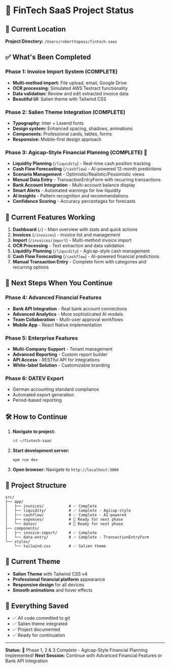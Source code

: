 # 🚀 FinTech SaaS Project Status

## 📍 Current Location

**Project Directory:** `/Users/roberttepass/fintech-saas`

## ✅ What's Been Completed

### Phase 1: Invoice Import System (COMPLETE)

- **Multi-method import:** File upload, email, Google Drive
- **OCR processing:** Simulated AWS Textract functionality
- **Data validation:** Review and edit extracted invoice data
- **Beautiful UI:** Salien theme with Tailwind CSS

### Phase 2: Salien Theme Integration (COMPLETE)

- **Typography:** Inter + Lexend fonts
- **Design system:** Enhanced spacing, shadows, animations
- **Components:** Professional cards, tables, forms
- **Responsive:** Mobile-first design approach

### Phase 3: Agicap-Style Financial Planning (COMPLETE) 🎉

- **Liquidity Planning** (`/liquidity`) - Real-time cash position tracking
- **Cash Flow Forecasting** (`/cashflow`) - AI-powered 12-month predictions
- **Scenario Management** - Optimistic/Realistic/Pessimistic views
- **Manual Data Entry** - TransactionEntryForm with recurring transactions
- **Bank Account Integration** - Multi-account balance display
- **Smart Alerts** - Automated warnings for low liquidity
- **AI Insights** - Pattern recognition and recommendations
- **Confidence Scoring** - Accuracy percentages for forecasts

## 🎯 Current Features Working

1. **Dashboard** (`/`) - Main overview with stats and quick actions
2. **Invoices** (`/invoices`) - Invoice list and management
3. **Import** (`/invoices/import`) - Multi-method invoice import
4. **OCR Processing** - Text extraction and data validation
5. **Liquidity Planning** (`/liquidity`) - Agicap-style cash management
6. **Cash Flow Forecasting** (`/cashflow`) - AI-powered financial predictions
7. **Manual Transaction Entry** - Complete form with categories and recurring options

## 🚧 Next Steps When You Continue

### Phase 4: Advanced Financial Features

- **Bank API Integration** - Real bank account connections
- **Advanced Analytics** - More sophisticated AI models
- **Team Collaboration** - Multi-user approval workflows
- **Mobile App** - React Native implementation

### Phase 5: Enterprise Features

- **Multi-Company Support** - Tenant management
- **Advanced Reporting** - Custom report builder
- **API Access** - RESTful API for integrations
- **White-label Solution** - Customizable branding

### Phase 6: DATEV Export

- German accounting standard compliance
- Automated export generation
- Period-based reporting

## 🛠️ How to Continue

1. **Navigate to project:**

   ```bash
   cd ~/fintech-saas
   ```

2. **Start development server:**

   ```bash
   npm run dev
   ```

3. **Open browser:**
   Navigate to `http://localhost:3000`

## 📁 Project Structure

```
src/
├── app/
│   ├── invoices/           # ✅ Complete
│   ├── liquidity/          # ✅ Complete - Agicap-style
│   ├── cashflow/           # ✅ Complete - AI-powered
│   ├── expenses/           # 🚧 Ready for next phase
│   └── datev/              # 🚧 Ready for next phase
├── components/
│   ├── invoice-import/     # ✅ Complete
│   └── data-entry/         # ✅ Complete - TransactionEntryForm
└── styles/
    └── tailwind.css        # ✅ Salien theme
```

## 🎨 Current Theme

- **Salien Theme** with Tailwind CSS v4
- **Professional financial platform** appearance
- **Responsive design** for all devices
- **Smooth animations** and hover effects

## 💾 Everything Saved

- ✅ All code committed to git
- ✅ Salien theme integrated
- ✅ Project documented
- ✅ Ready for continuation

---

**Status:** 🎉 Phase 1, 2 & 3 Complete - Agicap-Style Financial Planning Implemented!
**Next Session:** Continue with Advanced Financial Features or Bank API Integration
